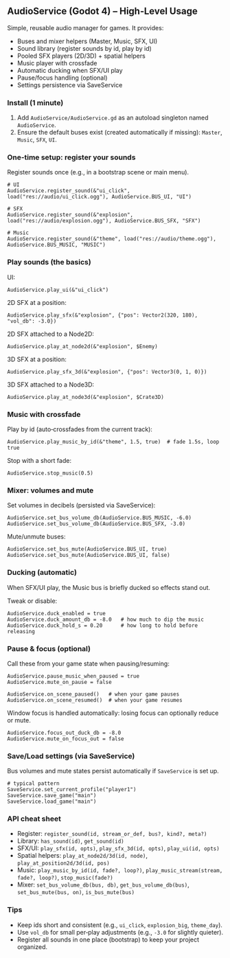 ## AudioService (Godot 4) – High‑Level Usage

Simple, reusable audio manager for games. It provides:
- Buses and mixer helpers (Master, Music, SFX, UI)
- Sound library (register sounds by id, play by id)
- Pooled SFX players (2D/3D) + spatial helpers
- Music player with crossfade
- Automatic ducking when SFX/UI play
- Pause/focus handling (optional)
- Settings persistence via SaveService

### Install (1 minute)
1) Add `AudioService/AudioService.gd` as an autoload singleton named `AudioService`.
2) Ensure the default buses exist (created automatically if missing): `Master`, `Music`, `SFX`, `UI`.

### One‑time setup: register your sounds
Register sounds once (e.g., in a bootstrap scene or main menu).

```gdscript
# UI
AudioService.register_sound(&"ui_click", load("res://audio/ui_click.ogg"), AudioService.BUS_UI, "UI")

# SFX
AudioService.register_sound(&"explosion", load("res://audio/explosion.ogg"), AudioService.BUS_SFX, "SFX")

# Music
AudioService.register_sound(&"theme", load("res://audio/theme.ogg"), AudioService.BUS_MUSIC, "MUSIC")
```

### Play sounds (the basics)
UI:
```gdscript
AudioService.play_ui(&"ui_click")
```

2D SFX at a position:
```gdscript
AudioService.play_sfx(&"explosion", {"pos": Vector2(320, 180), "vol_db": -3.0})
```

2D SFX attached to a Node2D:
```gdscript
AudioService.play_at_node2d(&"explosion", $Enemy)
```

3D SFX at a position:
```gdscript
AudioService.play_sfx_3d(&"explosion", {"pos": Vector3(0, 1, 0)})
```

3D SFX attached to a Node3D:
```gdscript
AudioService.play_at_node3d(&"explosion", $Crate3D)
```

### Music with crossfade
Play by id (auto‑crossfades from the current track):
```gdscript
AudioService.play_music_by_id(&"theme", 1.5, true)  # fade 1.5s, loop true
```

Stop with a short fade:
```gdscript
AudioService.stop_music(0.5)
```

### Mixer: volumes and mute
Set volumes in decibels (persisted via SaveService):
```gdscript
AudioService.set_bus_volume_db(AudioService.BUS_MUSIC, -6.0)
AudioService.set_bus_volume_db(AudioService.BUS_SFX, -3.0)
```

Mute/unmute buses:
```gdscript
AudioService.set_bus_mute(AudioService.BUS_UI, true)
AudioService.set_bus_mute(AudioService.BUS_UI, false)
```

### Ducking (automatic)
When SFX/UI play, the Music bus is briefly ducked so effects stand out.

Tweak or disable:
```gdscript
AudioService.duck_enabled = true
AudioService.duck_amount_db = -8.0   # how much to dip the music
AudioService.duck_hold_s = 0.20      # how long to hold before releasing
```

### Pause & focus (optional)
Call these from your game state when pausing/resuming:
```gdscript
AudioService.pause_music_when_paused = true
AudioService.mute_on_pause = false

AudioService.on_scene_paused()   # when your game pauses
AudioService.on_scene_resumed()  # when your game resumes
```

Window focus is handled automatically: losing focus can optionally reduce or mute.
```gdscript
AudioService.focus_out_duck_db = -8.0
AudioService.mute_on_focus_out = false
```

### Save/Load settings (via SaveService)
Bus volumes and mute states persist automatically if `SaveService` is set up.

```gdscript
# typical pattern
SaveService.set_current_profile("player1")
SaveService.save_game("main")
SaveService.load_game("main")
```

### API cheat sheet
- Register: `register_sound(id, stream_or_def, bus?, kind?, meta?)`
- Library: `has_sound(id)`, `get_sound(id)`
- SFX/UI: `play_sfx(id, opts)`, `play_sfx_3d(id, opts)`, `play_ui(id, opts)`
- Spatial helpers: `play_at_node2d/3d(id, node)`, `play_at_position2d/3d(id, pos)`
- Music: `play_music_by_id(id, fade?, loop?)`, `play_music_stream(stream, fade?, loop?)`, `stop_music(fade?)`
- Mixer: `set_bus_volume_db(bus, db)`, `get_bus_volume_db(bus)`, `set_bus_mute(bus, on)`, `is_bus_mute(bus)`

### Tips
- Keep ids short and consistent (e.g., `ui_click`, `explosion_big`, `theme_day`).
- Use `vol_db` for small per‑play adjustments (e.g., `-3.0` for slightly quieter).
- Register all sounds in one place (bootstrap) to keep your project organized.


